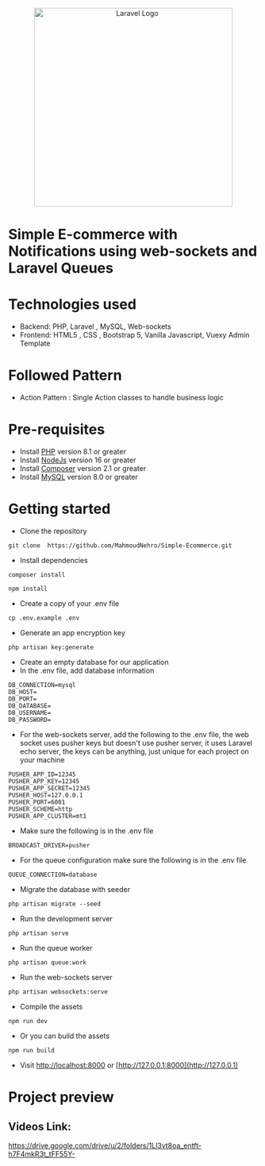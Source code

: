 <p align="center"><a href="https://laravel.com" target="_blank"><img src="https://raw.githubusercontent.com/laravel/art/master/logo-lockup/5%20SVG/2%20CMYK/1%20Full%20Color/laravel-logolockup-cmyk-red.svg" width="400" alt="Laravel Logo"></a></p>

# Simple E-commerce with Notifications using web-sockets and Laravel Queues

# Technologies used
- Backend: PHP, Laravel , MySQL, Web-sockets
- Frontend: HTML5 , CSS , Bootstrap 5, Vanilla Javascript, Vuexy Admin Template

# Followed Pattern
- Action Pattern : Single Action classes to handle business logic


# Pre-requisites
- Install [PHP](https://www.php.net/downloads.php) version 8.1 or greater
- Install [NodeJs](https://nodejs.org/en/) version 16 or greater
- Install [Composer](https://getcomposer.org/download/) version 2.1 or greater
- Install [MySQL](https://www.mysql.com/downloads/) version 8.0 or greater


# Getting started
- Clone the repository
```
git clone  https://github.com/MahmoudNehro/Simple-Ecommerce.git
```
- Install dependencies
```
composer install

npm install
```
- Create a copy of your .env file
```
cp .env.example .env
```
- Generate an app encryption key
```
php artisan key:generate
```
- Create an empty database for our application
- In the .env file, add database information
```
DB_CONNECTION=mysql
DB_HOST=
DB_PORT=
DB_DATABASE=
DB_USERNAME=
DB_PASSWORD=
```
- For the web-sockets server, add the following to the .env file, the web socket uses pusher keys but doesn't use pusher server, it uses Laravel echo server, the keys can be anything, just unique for each project on your machine
```
PUSHER_APP_ID=12345
PUSHER_APP_KEY=12345
PUSHER_APP_SECRET=12345
PUSHER_HOST=127.0.0.1
PUSHER_PORT=6001
PUSHER_SCHEME=http
PUSHER_APP_CLUSTER=mt1
```
- Make sure the following is in the .env file
```
BROADCAST_DRIVER=pusher
```
- For the queue configuration make sure the following is in the .env file

```
QUEUE_CONNECTION=database
```
- Migrate the database with seeder
```
php artisan migrate --seed
```
- Run the development server
```
php artisan serve
```
- Run the queue worker
```
php artisan queue:work
```
- Run the web-sockets server
```
php artisan websockets:serve
```
- Compile the assets
```
npm run dev
```
- Or you can build the assets
```
npm run build
```
- Visit [http://localhost:8000](http://localhost:8000) or [http://127.0.0.1:8000](http://127.0.0.1)





# Project preview

## Videos Link:

https://drive.google.com/drive/u/2/folders/1Ll3vt8oa_entft-h7F4mkR3t_tFF55Y-